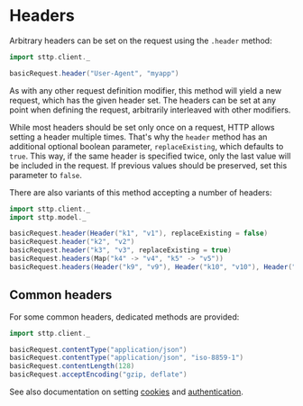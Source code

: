 # Headers

Arbitrary headers can be set on the request using the `.header` method:

```scala
import sttp.client._

basicRequest.header("User-Agent", "myapp")
```

As with any other request definition modifier, this method will yield a new request, which has the given header set. The headers can be set at any point when defining the request, arbitrarily interleaved with other modifiers.

While most headers should be set only once on a request, HTTP allows setting a header multiple times. That's why the `header` method has an additional optional boolean parameter, `replaceExisting`, which defaults to `true`. This way, if the same header is specified twice, only the last value will be included in the request. If previous values should be preserved, set this parameter to `false`.

There are also variants of this method accepting a number of headers:

```scala
import sttp.client._
import sttp.model._

basicRequest.header(Header("k1", "v1"), replaceExisting = false)
basicRequest.header("k2", "v2")
basicRequest.header("k3", "v3", replaceExisting = true)
basicRequest.headers(Map("k4" -> "v4", "k5" -> "v5"))
basicRequest.headers(Header("k9", "v9"), Header("k10", "v10"), Header("k11", "v11"))
```

## Common headers

For some common headers, dedicated methods are provided:

```scala
import sttp.client._

basicRequest.contentType("application/json")
basicRequest.contentType("application/json", "iso-8859-1")
basicRequest.contentLength(128)
basicRequest.acceptEncoding("gzip, deflate")
```    

See also documentation on setting [cookies](cookies.md) and [authentication](authentication.md).
